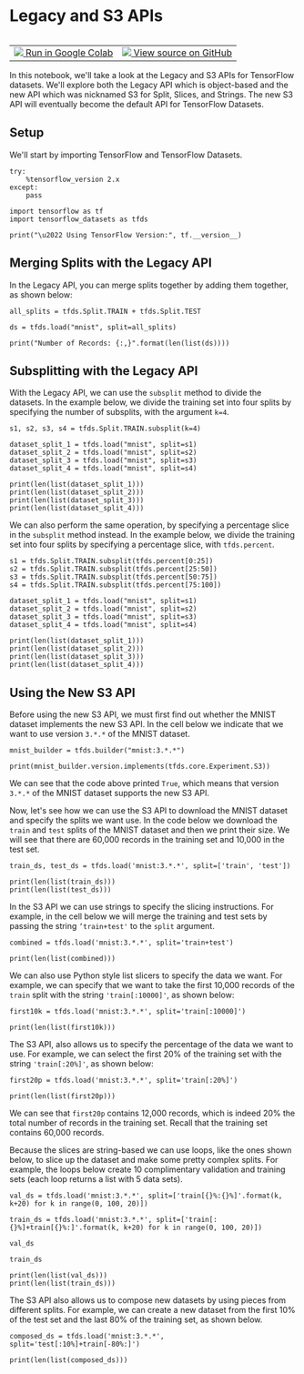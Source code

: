 # Legacy and S3 APIs

<table class="tfo-notebook-buttons" align="left">
  <td>
    <a target="_blank" href="https://colab.research.google.com/github/lmoroney/dlaicourse/blob/master/TensorFlow%20Deployment/Course%203%20-%20TensorFlow%20Datasets/Week%201/Examples/legacy_and_s3_api.ipynb">
    <img src="https://www.tensorflow.org/images/colab_logo_32px.png" />
    Run in Google Colab</a>
  </td>
  <td>
    <a target="_blank" href="https://github.com/lmoroney/dlaicourse/blob/master/TensorFlow%20Deployment/Course%203%20-%20TensorFlow%20Datasets/Week%201/Examples/legacy_and_s3_api.ipynb">
    <img src="https://www.tensorflow.org/images/GitHub-Mark-32px.png" />
    View source on GitHub</a>
  </td>
</table>

In this notebook, we'll take a look at the Legacy and S3 APIs for TensorFlow datasets. We'll explore both the Legacy API which is object-based and the new API which was nicknamed S3 for Split, Slices, and Strings. The new S3 API will eventually become the default API for TensorFlow Datasets.

## Setup

We'll start by importing TensorFlow and TensorFlow Datasets.


```
try:
    %tensorflow_version 2.x
except:
    pass
```


```
import tensorflow as tf
import tensorflow_datasets as tfds

print("\u2022 Using TensorFlow Version:", tf.__version__)
```

## Merging Splits with the Legacy API

In the Legacy API, you can merge splits together by adding them together, as shown below:


```
all_splits = tfds.Split.TRAIN + tfds.Split.TEST

ds = tfds.load("mnist", split=all_splits)

print("Number of Records: {:,}".format(len(list(ds))))
```

## Subsplitting with the Legacy API

With the Legacy API, we can use the `subsplit` method to divide the datasets. In the example below, we divide the training set into four splits by specifying the number of subsplits, with the argument `k=4`.


```
s1, s2, s3, s4 = tfds.Split.TRAIN.subsplit(k=4)

dataset_split_1 = tfds.load("mnist", split=s1)
dataset_split_2 = tfds.load("mnist", split=s2)
dataset_split_3 = tfds.load("mnist", split=s3)
dataset_split_4 = tfds.load("mnist", split=s4)

print(len(list(dataset_split_1)))
print(len(list(dataset_split_2)))
print(len(list(dataset_split_3)))
print(len(list(dataset_split_4)))
```

We can also perform the same operation, by specifying a percentage slice in the `subsplit` method instead. In the example below, we divide the training set into four splits by specifying a percentage slice, with `tfds.percent`.


```
s1 = tfds.Split.TRAIN.subsplit(tfds.percent[0:25])
s2 = tfds.Split.TRAIN.subsplit(tfds.percent[25:50])
s3 = tfds.Split.TRAIN.subsplit(tfds.percent[50:75])
s4 = tfds.Split.TRAIN.subsplit(tfds.percent[75:100])

dataset_split_1 = tfds.load("mnist", split=s1)
dataset_split_2 = tfds.load("mnist", split=s2)
dataset_split_3 = tfds.load("mnist", split=s3)
dataset_split_4 = tfds.load("mnist", split=s4)

print(len(list(dataset_split_1)))
print(len(list(dataset_split_2)))
print(len(list(dataset_split_3)))
print(len(list(dataset_split_4)))
```

## Using the New S3 API

Before using the new S3 API, we must first find out whether the MNIST dataset implements the new S3 API. In the cell below we indicate that we want to use version `3.*.*` of the MNIST dataset.


```
mnist_builder = tfds.builder("mnist:3.*.*")

print(mnist_builder.version.implements(tfds.core.Experiment.S3))
```

We can see that the code above printed `True`, which means that version `3.*.*` of the MNIST dataset supports the new S3 API.

Now, let's see how we can use the S3 API to download the MNIST dataset and specify the splits we want use. In the code below we download the `train` and `test` splits of the MNIST dataset and then we print their size. We will see that there are 60,000 records in the training set and 10,000 in the test set.


```
train_ds, test_ds = tfds.load('mnist:3.*.*', split=['train', 'test'])

print(len(list(train_ds)))
print(len(list(test_ds)))
```

In the S3 API we can use strings to specify the slicing instructions. For example, in the cell below we will merge the training and test sets by passing the string `’train+test'` to the `split` argument.


```
combined = tfds.load('mnist:3.*.*', split='train+test')

print(len(list(combined)))
```

We can also use Python style list slicers to specify the data we want. For example, we can specify that we want to take the first 10,000 records of the `train` split with the string `'train[:10000]'`, as shown below:


```
first10k = tfds.load('mnist:3.*.*', split='train[:10000]')

print(len(list(first10k)))
```

The S3 API, also allows us to specify the percentage of the data we want to use. For example, we can select the first 20\% of the training set with the string `'train[:20%]'`, as shown below:


```
first20p = tfds.load('mnist:3.*.*', split='train[:20%]')

print(len(list(first20p)))
```

We can see that `first20p` contains 12,000 records, which is indeed 20\% the total number of records in the training set. Recall that the training set contains 60,000 records. 

Because the slices are string-based we can use loops, like the ones shown below, to slice up the dataset and make some pretty complex splits. For example, the loops below create 10 complimentary validation and training sets (each loop returns a list with 5 data sets).


```
val_ds = tfds.load('mnist:3.*.*', split=['train[{}%:{}%]'.format(k, k+20) for k in range(0, 100, 20)])

train_ds = tfds.load('mnist:3.*.*', split=['train[:{}%]+train[{}%:]'.format(k, k+20) for k in range(0, 100, 20)])
```


```
val_ds
```


```
train_ds
```


```
print(len(list(val_ds)))
print(len(list(train_ds)))
```

The S3 API also allows us to compose new datasets by using pieces from different splits. For example, we can create a new dataset from the first 10\% of the test set and the last 80\% of the training set, as shown below.


```
composed_ds = tfds.load('mnist:3.*.*', split='test[:10%]+train[-80%:]')

print(len(list(composed_ds)))
```
